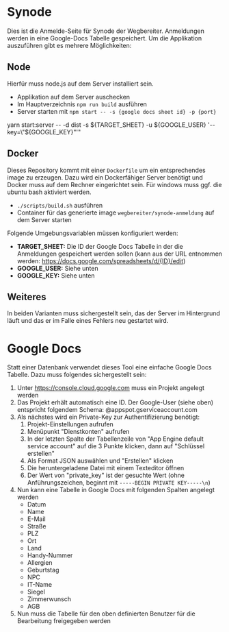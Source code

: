 # Synode 

Dies ist die Anmelde-Seite für Synode der Wegbereiter.
Anmeldungen werden in eine Google-Docs Tabelle gespeichert.
Um die Applikation auszuführen gibt es mehrere Möglichkeiten:

## Node

Hierfür muss node.js auf dem Server installiert sein.
- Applikation auf dem Server auschecken
- Im Hauptverzeichnis `npm run build` ausführen
- Server starten mit `npm start -- -s {google docs sheet id} -p {port}`

yarn start:server -- -d dist -s ${TARGET_SHEET} -u ${GOOGLE_USER} '--key=\"${GOOGLE_KEY}\"'"

## Docker

Dieses Repository kommt mit einer `Dockerfile` um ein entsprechendes image zu erzeugen.
Dazu wird ein Dockerfähiger Server benötigt und Docker muss auf dem Rechner eingerichtet sein.
Für windows muss ggf. die ubuntu bash aktiviert werden.
- `./scripts/build.sh` ausführen
- Container für das generierte image `wegbereiter/synode-anmeldung` auf dem Server starten

Folgende Umgebungsvariablen müssen konfiguriert werden:
- **TARGET_SHEET:** Die ID der Google Docs Tabelle in der die Anmeldungen gespeichert werden
sollen (kann aus der URL entnommen werden: https://docs.google.com/spreadsheets/d/{ID}/edit)
- **GOOGLE_USER:** Siehe unten
- **GOOGLE_KEY:** Siehe unten

## Weiteres

In beiden Varianten muss sichergestellt sein, das der Server im Hintergrund läuft und
das er im Falle eines Fehlers neu gestartet wird.

# Google Docs
Statt einer Datenbank verwendet dieses Tool eine einfache Google Docs Tabelle.
Dazu muss folgendes sichergestellt sein:
1. Unter https://console.cloud.google.com muss ein Projekt angelegt werden
2. Das Projekt erhält automatisch eine ID. Der Google-User (siehe oben) entspricht
folgendem Schema: <Project-ID>@appspot.gserviceaccount.com
3. Als nächstes wird ein Private-Key zur Authentifizierung benötigt:
    1. Projekt-Einstellungen aufrufen
    2. Menüpunkt "Dienstkonten" aufrufen
    3. In der letzten Spalte der Tabellenzeile von "App Engine default service account"
    auf die 3 Punkte klicken, dann auf "Schlüssel erstellen"
    4. Als Format JSON auswählen und "Erstellen" klicken
    5. Die heruntergeladene Datei mit einem Texteditor öffnen
    6. Der Wert von "private_key" ist der gesuchte Wert (ohne Anführungszeichen, beginnt mit `-----BEGIN PRIVATE KEY-----\n`)
4. Nun kann eine Tabelle in Google Docs mit folgenden Spalten angelegt werden
    - Datum
    - Name
    - E-Mail
    - Straße
    - PLZ
    - Ort
    - Land
    - Handy-Nummer
    - Allergien
    - Geburtstag
    - NPC
    - IT-Name
    - Siegel
    - Zimmerwunsch
    - AGB
5. Nun muss die Tabelle für den oben definierten Benutzer für die Bearbeitung freigegeben
werden 
